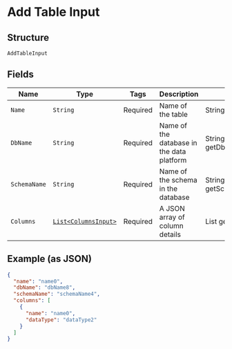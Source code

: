 
# Add Table Input

## Structure

`AddTableInput`

## Fields

| Name | Type | Tags | Description | Getter | Setter |
|  --- | --- | --- | --- | --- | --- |
| `Name` | `String` | Required | Name of the table | String getName() | setName(String name) |
| `DbName` | `String` | Required | Name of the database in the data platform | String getDbName() | setDbName(String dbName) |
| `SchemaName` | `String` | Required | Name of the schema in the database | String getSchemaName() | setSchemaName(String schemaName) |
| `Columns` | [`List<ColumnsInput>`](/doc/models/columns-input.md) | Required | A JSON array of column details | List<ColumnsInput> getColumns() | setColumns(List<ColumnsInput> columns) |

## Example (as JSON)

```json
{
  "name": "name0",
  "dbName": "dbName8",
  "schemaName": "schemaName4",
  "columns": [
    {
      "name": "name0",
      "dataType": "dataType2"
    }
  ]
}
```

